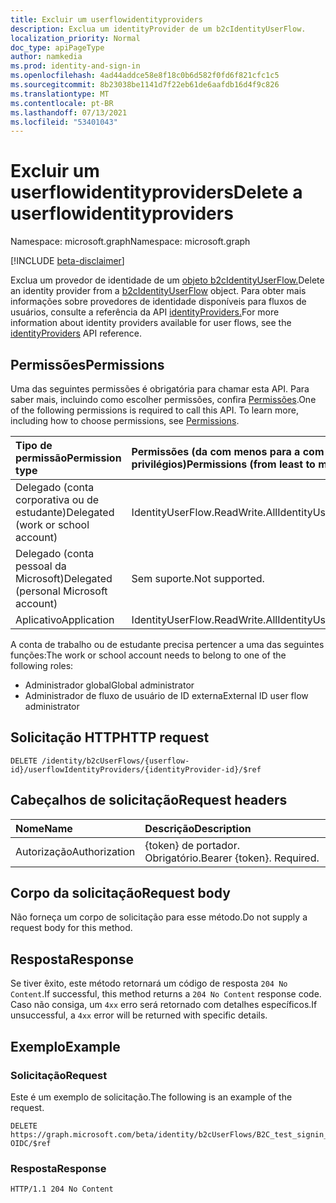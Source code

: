 ```yaml
---
title: Excluir um userflowidentityproviders
description: Exclua um identityProvider de um b2cIdentityUserFlow.
localization_priority: Normal
doc_type: apiPageType
author: namkedia
ms.prod: identity-and-sign-in
ms.openlocfilehash: 4ad44addce58e8f18c0b6d582f0fd6f821cfc1c5
ms.sourcegitcommit: 8b23038be1141d7f22eb61de6aafdb16d4f9c826
ms.translationtype: MT
ms.contentlocale: pt-BR
ms.lasthandoff: 07/13/2021
ms.locfileid: "53401043"
---
```

# <a name="delete-a-userflowidentityproviders"></a><span data-ttu-id="16d0a-103">Excluir um userflowidentityproviders</span><span class="sxs-lookup"><span data-stu-id="16d0a-103">Delete a userflowidentityproviders</span></span>

<span data-ttu-id="16d0a-104">Namespace: microsoft.graph</span><span class="sxs-lookup"><span data-stu-id="16d0a-104">Namespace: microsoft.graph</span></span>

[!INCLUDE [beta-disclaimer](../../includes/beta-disclaimer.md)]

<span data-ttu-id="16d0a-105">Exclua um provedor de identidade de um [objeto b2cIdentityUserFlow.](../resources/b2cidentityuserflow.md)</span><span class="sxs-lookup"><span data-stu-id="16d0a-105">Delete an identity provider from a [b2cIdentityUserFlow](../resources/b2cidentityuserflow.md) object.</span></span> <span data-ttu-id="16d0a-106">Para obter mais informações sobre provedores de identidade disponíveis para fluxos de usuários, consulte a referência da API [identityProviders.](../resources/identityproviderbase.md)</span><span class="sxs-lookup"><span data-stu-id="16d0a-106">For more information about identity providers available for user flows, see the [identityProviders](../resources/identityproviderbase.md) API reference.</span></span>

## <a name="permissions"></a><span data-ttu-id="16d0a-107">Permissões</span><span class="sxs-lookup"><span data-stu-id="16d0a-107">Permissions</span></span>

<span data-ttu-id="16d0a-p102">Uma das seguintes permissões é obrigatória para chamar esta API. Para saber mais, incluindo como escolher permissões, confira [Permissões](/graph/permissions-reference).</span><span class="sxs-lookup"><span data-stu-id="16d0a-p102">One of the following permissions is required to call this API. To learn more, including how to choose permissions, see [Permissions](/graph/permissions-reference).</span></span>

|<span data-ttu-id="16d0a-110">Tipo de permissão</span><span class="sxs-lookup"><span data-stu-id="16d0a-110">Permission type</span></span>      | <span data-ttu-id="16d0a-111">Permissões (da com menos para a com mais privilégios)</span><span class="sxs-lookup"><span data-stu-id="16d0a-111">Permissions (from least to most privileged)</span></span>              |
|:--------------------|:---------------------------------------------------------|
|<span data-ttu-id="16d0a-112">Delegado (conta corporativa ou de estudante)</span><span class="sxs-lookup"><span data-stu-id="16d0a-112">Delegated (work or school account)</span></span>|<span data-ttu-id="16d0a-113">IdentityUserFlow.ReadWrite.All</span><span class="sxs-lookup"><span data-stu-id="16d0a-113">IdentityUserFlow.ReadWrite.All</span></span>|
|<span data-ttu-id="16d0a-114">Delegado (conta pessoal da Microsoft)</span><span class="sxs-lookup"><span data-stu-id="16d0a-114">Delegated (personal Microsoft account)</span></span>| <span data-ttu-id="16d0a-115">Sem suporte.</span><span class="sxs-lookup"><span data-stu-id="16d0a-115">Not supported.</span></span>|
|<span data-ttu-id="16d0a-116">Aplicativo</span><span class="sxs-lookup"><span data-stu-id="16d0a-116">Application</span></span>| <span data-ttu-id="16d0a-117">IdentityUserFlow.ReadWrite.All</span><span class="sxs-lookup"><span data-stu-id="16d0a-117">IdentityUserFlow.ReadWrite.All</span></span>|

<span data-ttu-id="16d0a-118">A conta de trabalho ou de estudante precisa pertencer a uma das seguintes funções:</span><span class="sxs-lookup"><span data-stu-id="16d0a-118">The work or school account needs to belong to one of the following roles:</span></span>

* <span data-ttu-id="16d0a-119">Administrador global</span><span class="sxs-lookup"><span data-stu-id="16d0a-119">Global administrator</span></span>
* <span data-ttu-id="16d0a-120">Administrador de fluxo de usuário de ID externa</span><span class="sxs-lookup"><span data-stu-id="16d0a-120">External ID user flow administrator</span></span>

## <a name="http-request"></a><span data-ttu-id="16d0a-121">Solicitação HTTP</span><span class="sxs-lookup"><span data-stu-id="16d0a-121">HTTP request</span></span>

<!-- { "blockType": "ignored" } -->

```http
DELETE /identity/b2cUserFlows/{userflow-id}/userflowIdentityProviders/{identityProvider-id}/$ref
```

## <a name="request-headers"></a><span data-ttu-id="16d0a-122">Cabeçalhos de solicitação</span><span class="sxs-lookup"><span data-stu-id="16d0a-122">Request headers</span></span>

|<span data-ttu-id="16d0a-123">Nome</span><span class="sxs-lookup"><span data-stu-id="16d0a-123">Name</span></span>|<span data-ttu-id="16d0a-124">Descrição</span><span class="sxs-lookup"><span data-stu-id="16d0a-124">Description</span></span>|
|:---------------|:----------|
|<span data-ttu-id="16d0a-125">Autorização</span><span class="sxs-lookup"><span data-stu-id="16d0a-125">Authorization</span></span>|<span data-ttu-id="16d0a-p103">{token} de portador. Obrigatório.</span><span class="sxs-lookup"><span data-stu-id="16d0a-p103">Bearer {token}. Required.</span></span>|

## <a name="request-body"></a><span data-ttu-id="16d0a-128">Corpo da solicitação</span><span class="sxs-lookup"><span data-stu-id="16d0a-128">Request body</span></span>

<span data-ttu-id="16d0a-129">Não forneça um corpo de solicitação para esse método.</span><span class="sxs-lookup"><span data-stu-id="16d0a-129">Do not supply a request body for this method.</span></span>

## <a name="response"></a><span data-ttu-id="16d0a-130">Resposta</span><span class="sxs-lookup"><span data-stu-id="16d0a-130">Response</span></span>

<span data-ttu-id="16d0a-131">Se tiver êxito, este método retornará um código de resposta `204 No Content`.</span><span class="sxs-lookup"><span data-stu-id="16d0a-131">If successful, this method returns a `204 No Content` response code.</span></span> <span data-ttu-id="16d0a-132">Caso não consiga, um `4xx` erro será retornado com detalhes específicos.</span><span class="sxs-lookup"><span data-stu-id="16d0a-132">If unsuccessful, a `4xx` error will be returned with specific details.</span></span>

## <a name="example"></a><span data-ttu-id="16d0a-133">Exemplo</span><span class="sxs-lookup"><span data-stu-id="16d0a-133">Example</span></span>

### <a name="request"></a><span data-ttu-id="16d0a-134">Solicitação</span><span class="sxs-lookup"><span data-stu-id="16d0a-134">Request</span></span>

<span data-ttu-id="16d0a-135">Este é um exemplo de solicitação.</span><span class="sxs-lookup"><span data-stu-id="16d0a-135">The following is an example of the request.</span></span>

<!-- {
  "blockType": "request",
  "name": "delete_b2xUserFlows_userflowIdentityProviders"
}
-->

``` http
DELETE https://graph.microsoft.com/beta/identity/b2cUserFlows/B2C_test_signin_signup/userflowIdentityProviders/MSA-OIDC/$ref
```

### <a name="response"></a><span data-ttu-id="16d0a-136">Resposta</span><span class="sxs-lookup"><span data-stu-id="16d0a-136">Response</span></span>

<!-- {
  "blockType": "response",
  "truncated": true
} -->

```http
HTTP/1.1 204 No Content
```

